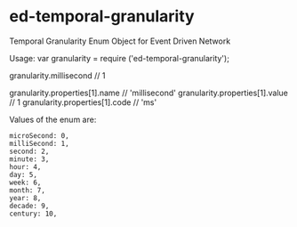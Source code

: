 ed-temporal-granularity
=======================

Temporal Granularity Enum Object for Event Driven Network

Usage: var granularity = require ('ed-temporal-granularity');

granularity.millisecond // 1

granularity.properties[1].name // 'millisecond'
granularity.properties[1].value // 1
granularity.properties[1].code // 'ms'


Values of the enum are:

    microSecond: 0,
    milliSecond: 1,
    second: 2,
    minute: 3,
    hour: 4,
    day: 5,
    week: 6,
    month: 7,
    year: 8,
    decade: 9,
    century: 10,